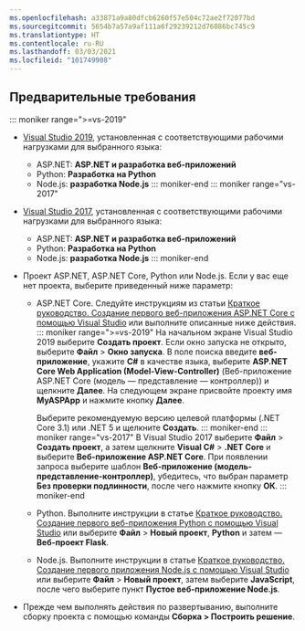```yaml
---
ms.openlocfilehash: a33871a9a80dfcb6260f57e504c72ae2f72077bd
ms.sourcegitcommit: 5654b7a57a9af111a6f29239212d76086bc745c9
ms.translationtype: HT
ms.contentlocale: ru-RU
ms.lasthandoff: 03/03/2021
ms.locfileid: "101749908"
---
```

## <a name="prerequisites"></a>Предварительные требования

::: moniker range=">=vs-2019"

* [Visual Studio 2019](https://visualstudio.microsoft.com/downloads), установленная с соответствующими рабочими нагрузками для выбранного языка:
  * ASP.NET: **ASP.NET и разработка веб-приложений**
  * Python: **Разработка на Python**
  * Node.js: **разработка Node.js**
::: moniker-end
::: moniker range="vs-2017"
* [Visual Studio 2017](https://visualstudio.microsoft.com/vs/older-downloads/?utm_medium=microsoft&utm_source=docs.microsoft.com&utm_campaign=vs+2017+download), установленная с соответствующими рабочими нагрузками для выбранного языка:
  * ASP.NET: **ASP.NET и разработка веб-приложений**
  * Python: **Разработка на Python**
  * Node.js: **разработка Node.js**
::: moniker-end

* Проект ASP.NET, ASP.NET Core, Python или Node.js. Если у вас еще нет проекта, выберите приведенный ниже параметр:
  * ASP.NET Core. Следуйте инструкциям из статьи [Краткое руководство. Создание первого веб-приложения ASP.NET Core с помощью Visual Studio](../../ide/quickstart-aspnet-core.md) или выполните описанные ниже действия.
    ::: moniker range=">=vs-2019"
    На начальном экране Visual Studio 2019 выберите **Создать проект**. Если окно запуска не открыто, выберите **Файл** > **Окно запуска**. В поле поиска введите **веб-приложение**, укажите **C#** в качестве языка, выберите **ASP.NET Core Web Application (Model-View-Controller)** (Веб-приложение ASP.NET Core (модель — представление — контроллер)) и щелкните **Далее**. На следующем экране присвойте проекту имя **MyASPApp** и нажмите кнопку **Далее**.

    Выберите рекомендуемую версию целевой платформы (.NET Core 3.1) или .NET 5 и щелкните **Создать**.
    ::: moniker-end
    ::: moniker range="vs-2017"
    В Visual Studio 2017 выберите **Файл** > **Создать проект**, а затем щелкните **Visual C#**  >  **.NET Core** и выберите **Веб-приложение ASP.NET Core**. При появлении запроса выберите шаблон **Веб-приложение (модель-представление-контроллер)**, убедитесь, что выбран параметр **Без проверки подлинности**, после чего нажмите кнопку **ОК**.
    ::: moniker-end
  * Python. Выполните инструкции в статье [Краткое руководство. Создание первого веб-приложения Python с помощью Visual Studio](../../ide/quickstart-python.md) или выберите **Файл** > **Новый проект**, **Python** и затем — **Веб-проект Flask**.
  * Node.js. Выполните инструкции в статье [Краткое руководство. Создание первого приложения Node.js с помощью Visual Studio](../../ide/quickstart-nodejs.md) или выберите **Файл** > **Новый проект**, затем выберите **JavaScript**, после чего выберите пункт **Пустое веб-приложение Node.js**.

* Прежде чем выполнять действия по развертыванию, выполните сборку проекта с помощью команды **Сборка > Построить решение**.